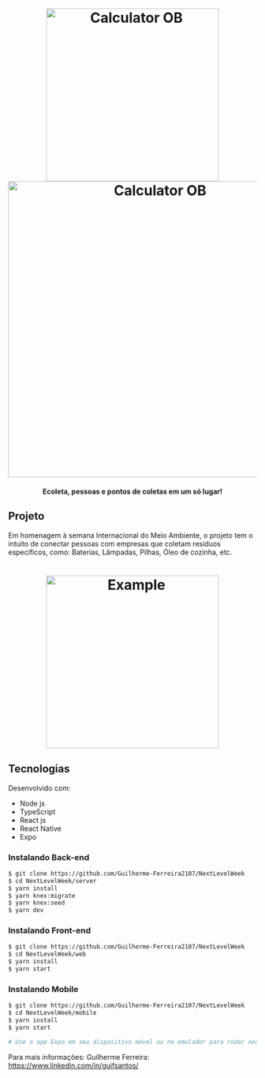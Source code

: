 <h1 align="center">
<img alt="Calculator OB" title="#Calculator OB" src="https://github.com/Guilherme-Ferreira2107/NextLevelWeek_01/blob/master/server/uploads/nlw_dribbble.png" width="350px" />
	<br />

<img alt="Calculator OB" title="#Calculator OB" src="https://raw.githubusercontent.com/Guilherme-Ferreira2107/NextLevelWeek_01/master/server/uploads/83580830-6f63e200-a513-11ea-9a27-0a109ec1e4d0.png" width="600px" />
</h1>

<h4 align="center"> 
	Ecoleta, pessoas e pontos de coletas em um só lugar!
</h4>

## Projeto

Em homenagem à semana Internacional do Meio Ambiente, o projeto tem o intuito de conectar pessoas com empresas que coletam resíduos específicos, como: Baterias, Lâmpadas, Pilhas, Óleo de cozinha, etc.

<h1 align="center">
    <img alt="Example" title="Example" src="https://github.com/Guilherme-Ferreira2107/NextLevelWeek_01/blob/master/server/uploads/layout.JPG?raw=true" width="350px" />
</h1>


## Tecnologias

Desenvolvido com:

- Node js
- TypeScript
- React js
- React Native
- Expo

### Instalando Back-end

```bash
$ git clone https://github.com/Guilherme-Ferreira2107/NextLevelWeek
$ cd NextLevelWeek/server
$ yarn install
$ yarn knex:migrate
$ yarn knex:seed
$ yarn dev

```

### Instalando Front-end

```bash
$ git clone https://github.com/Guilherme-Ferreira2107/NextLevelWeek
$ cd NextLevelWeek/web
$ yarn install
$ yarn start

```

### Instalando Mobile

```bash
$ git clone https://github.com/Guilherme-Ferreira2107/NextLevelWeek
$ cd NextLevelWeek/mobile
$ yarn install
$ yarn start

# Use o app Expo em seu dispositivo móvel ou no emulador para rodar nosso app.

```

Para mais informações: Guilherme Ferreira: https://www.linkedin.com/in/guifsantos/


